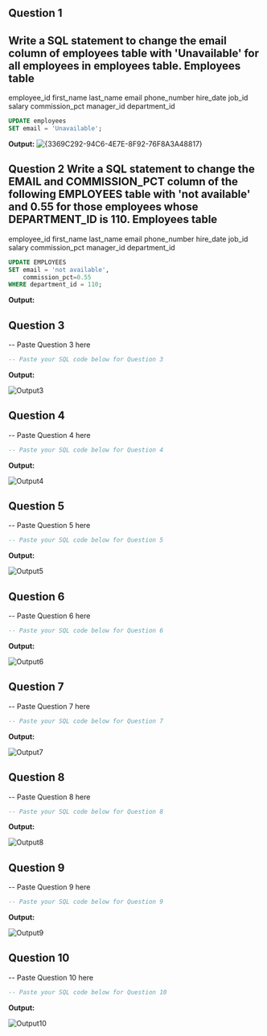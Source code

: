 **Question 1**
--
Write a SQL statement to change the email column of employees table with 'Unavailable' for all employees in employees table.
Employees table
---------------
employee_id
first_name
last_name
email
phone_number
hire_date
job_id
salary
commission_pct
manager_id
department_id

```sql
UPDATE employees
SET email = 'Unavailable';
```
**Output:**
![{3369C292-94C6-4E7E-8F92-76F8A3A48817}](https://github.com/user-attachments/assets/d8e7f1c2-177b-4505-b9b2-94882a503ee3)

**Question 2**
Write a SQL statement to change the EMAIL and COMMISSION_PCT column of the following EMPLOYEES table with 'not available' and 0.55 for those employees whose DEPARTMENT_ID is 110.
Employees table
---------------
employee_id
first_name
last_name
email
phone_number
hire_date
job_id
salary
commission_pct
manager_id
department_id

```sql
UPDATE EMPLOYEES
SET email = 'not available',
    commission_pct=0.55
WHERE department_id = 110;
```
**Output:**


**Question 3**
---
-- Paste Question 3 here

```sql
-- Paste your SQL code below for Question 3
```

**Output:**

![Output3](output.png)

**Question 4**
---
-- Paste Question 4 here

```sql
-- Paste your SQL code below for Question 4
```

**Output:**

![Output4](output.png)

**Question 5**
---
-- Paste Question 5 here

```sql
-- Paste your SQL code below for Question 5
```

**Output:**

![Output5](output.png)

**Question 6**
---
-- Paste Question 6 here

```sql
-- Paste your SQL code below for Question 6
```

**Output:**

![Output6](output.png)

**Question 7**
---
-- Paste Question 7 here

```sql
-- Paste your SQL code below for Question 7
```

**Output:**

![Output7](output.png)

**Question 8**
---
-- Paste Question 8 here

```sql
-- Paste your SQL code below for Question 8
```

**Output:**

![Output8](output.png)

**Question 9**
---
-- Paste Question 9 here

```sql
-- Paste your SQL code below for Question 9
```

**Output:**

![Output9](output.png)

**Question 10**
---
-- Paste Question 10 here

```sql
-- Paste your SQL code below for Question 10
```

**Output:**

![Output10](output.png)

